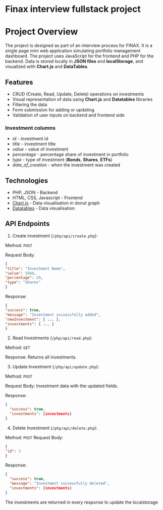 # Finax interview fullstack project

# Project Overview

The project is designed as part of an 
interview process for FINAX. 
It is a single page mini web application
simulating portfolio management dashboard.
The project uses JavaScript for the frontend and PHP for the backend.
Data is stored locally in **JSON files** and **localStorage**,
and visualized with **Chart.js** and **DataTables**.

## Features

- CRUD (Create, Read, Update, Delete) operations on investments
- Visual representation of data using **Chart.js**
  and **Datatables** libraries
- Filtering the data
- Form submission for adding or updating
- Validation of user inputs on backend and frontend side

### Investment columns

- *id* - investment id
- *title* - investment title
- *value* - value of investment
- *percentage* - percentage share of investment in portfolio
- *type* - type of investment (**Bonds**, **Shares**, **ETFs**)
- *date_of_creation* - when the investment was created


## Technologies

- PHP, JSON - Backend
- HTML, CSS, Javascript - Frontend
- [Chart.js](https://www.chartjs.org/) - Data visualisation in donut graph
- [Datatables](https://datatables.net/) - Data visualisation


## API Endpoints

1. Create investment (`/php/api/create.php`):

Method: `POST`

Request Body:

```json
{
"title": "Investment Name",
"value": 5000,
"percentage": 20,
"type": "Shares"
}
```
Response:

```json
{
"success": true,
"message": "Investment successfully added",
"newInvestment": { ... },
"investments": { ... }
}
```

2. Read Investments (`/php/api/read.php`):

Method: `GET`

Response: Returns all investments.

3. Update Investment (`/php/api/update.php`):

Method: `POST`

Request Body: Investment data with the updated fields.

Response:
```json
{
  "success": true,
  "investments": {investments}
}
```

4. Delete Investment (`/php/api/delete.php`):

Method: `POST`
Request Body:

```json
{
"id": 3
}
```

Response:

```json
{
  "success": true, 
  "message": "Investment successfully deleted", 
  "investments": {investments}
}
```

The investments are returned in every 
response to update the localstorage